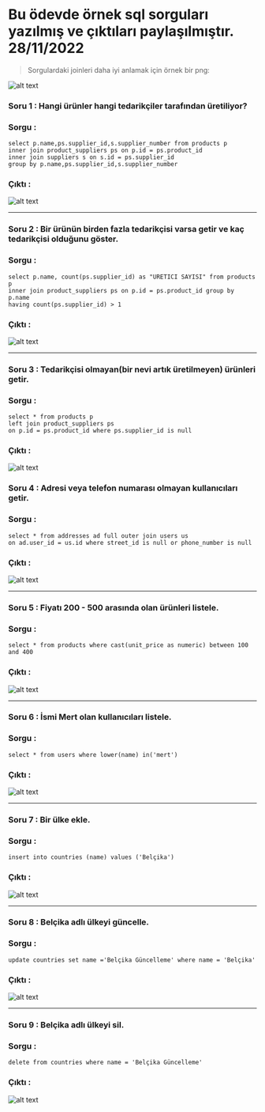 # Bu ödevde örnek sql sorguları yazılmış ve çıktıları paylaşılmıştır. 28/11/2022

> Sorgulardaki joinleri daha iyi anlamak için örnek bir png:

![alt text](https://github.com/Mertcali/etiyaCamp/blob/master/homework2_sql/pngs/sql_joins.PNG)

### Soru 1 : Hangi ürünler hangi tedarikçiler tarafından üretiliyor?

### Sorgu : 

```
select p.name,ps.supplier_id,s.supplier_number from products p 
inner join product_suppliers ps on p.id = ps.product_id 
inner join suppliers s on s.id = ps.supplier_id
group by p.name,ps.supplier_id,s.supplier_number
```

### Çıktı : 

![alt text](https://github.com/Mertcali/etiyaCamp/blob/master/homework2_sql/pngs/sorgu1.PNG)

------------------------------------------

### Soru 2 : Bir ürünün birden fazla tedarikçisi varsa getir ve kaç tedarikçisi olduğunu göster.

### Sorgu : 

```
select p.name, count(ps.supplier_id) as "URETICI SAYISI" from products p 
inner join product_suppliers ps on p.id = ps.product_id group by p.name
having count(ps.supplier_id) > 1
```

### Çıktı :

![alt text](https://github.com/Mertcali/etiyaCamp/blob/master/homework2_sql/pngs/sorgu2.PNG)

------------------

### Soru 3 : Tedarikçisi olmayan(bir nevi artık üretilmeyen) ürünleri getir.

### Sorgu :

```
select * from products p 
left join product_suppliers ps
on p.id = ps.product_id where ps.supplier_id is null
```

### Çıktı :

![alt text](https://github.com/Mertcali/etiyaCamp/blob/master/homework2_sql/pngs/sorgu3.PNG)

### Soru 4 : Adresi veya telefon numarası olmayan kullanıcıları getir.

### Sorgu :

```
select * from addresses ad full outer join users us
on ad.user_id = us.id where street_id is null or phone_number is null
```


### Çıktı :

![alt text](https://github.com/Mertcali/etiyaCamp/blob/master/homework2_sql/pngs/sorgu4.PNG)

------------------

### Soru 5 : Fiyatı 200 - 500  arasında olan ürünleri listele.

### Sorgu :

```
select * from products where cast(unit_price as numeric) between 100 and 400
```

### Çıktı :

![alt text](https://github.com/Mertcali/etiyaCamp/blob/master/homework2_sql/pngs/sorgu5.PNG)

-----------------------

### Soru 6 : İsmi Mert olan kullanıcıları listele.

### Sorgu :

```
select * from users where lower(name) in('mert')
```

### Çıktı :

![alt text](https://github.com/Mertcali/etiyaCamp/blob/master/homework2_sql/pngs/sorgu6.PNG)


-----------------------------

### Soru 7 : Bir ülke ekle.

### Sorgu :

```
insert into countries (name) values ('Belçika')
```

### Çıktı :

![alt text](https://github.com/Mertcali/etiyaCamp/blob/master/homework2_sql/pngs/sorgu7.PNG)

----------------------

### Soru 8 : Belçika adlı ülkeyi güncelle.

### Sorgu :

```
update countries set name ='Belçika Güncelleme' where name = 'Belçika'
```

### Çıktı :

![alt text](https://github.com/Mertcali/etiyaCamp/blob/master/homework2_sql/pngs/sorgu8.PNG)

------------------------

### Soru 9 : Belçika adlı ülkeyi sil.

### Sorgu :

```
delete from countries where name = 'Belçika Güncelleme'
```

### Çıktı :

![alt text](https://github.com/Mertcali/etiyaCamp/blob/master/homework2_sql/pngs/sorgu9.PNG)



